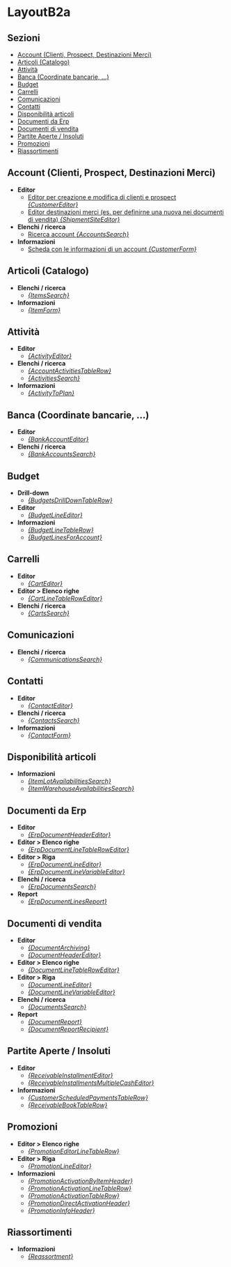 # LayoutB2a

## Sezioni

* [Account \(Clienti, Prospect, Destinazioni Merci\)](./#account-clienti-prospect-destinazioni-merci)
* [Articoli \(Catalogo\)](./#articoli-catalogo)
* [Attività](./#attivita)
* [Banca \(Coordinate bancarie, ...\)](./#banca-coordinate-bancarie)
* [Budget](./#budget)
* [Carrelli](./#carrelli)
* [Comunicazioni](./#comunicazioni)
* [Contatti](./#contatti)
* [Disponibilità articoli](./#disponibilita-articoli)
* [Documenti da Erp](./#documenti-da-erp)
* [Documenti di vendita](./#documenti-di-vendita)
* [Partite Aperte / Insoluti](./#partite-aperte-insoluti)
* [Promozioni](./#promozioni)
* [Riassortimenti](./#riassortimenti)

## Account \(Clienti, Prospect, Destinazioni Merci\)

* **Editor**
  * [Editor per creazione e modifica di clienti e prospect _{CustomerEditor}_](customereditorcontext.md)
  * [Editor destinazioni merci \(es. per definirne una nuova nei documenti di vendita\) _{ShipmentSiteEditor}_](shipmentsiteeditorcontext.md)
* **Elenchi / ricerca**
  * [Ricerca account _{AccountsSearch}_](accountssearchcontext.md)
* **Informazioni**
  * [Scheda con le informazioni di un account _{CustomerForm}_](customerformcontext.md)

## Articoli \(Catalogo\)

* **Elenchi / ricerca**
  * [ _{ItemsSearch}_](itemssearchcontext.md)
* **Informazioni**
  * [ _{ItemForm}_](itemformcontext.md)

## Attività

* **Editor**
  * [ _{ActivityEditor}_](activityeditorcontext.md)
* **Elenchi / ricerca**
  * [ _{AccountActivitiesTableRow}_](accountactivitiestablerowcontext.md)
  * [ _{ActivitiesSearch}_](activitiessearchcontext.md)
* **Informazioni**
  * [ _{ActivityToPlan}_](activitytoplancontext.md)

## Banca \(Coordinate bancarie, ...\)

* **Editor**
  * [ _{BankAccountEditor}_](bankaccounteditorcontext.md)
* **Elenchi / ricerca**
  * [ _{BankAccountsSearch}_](bankaccountssearchcontext.md)

## Budget

* **Drill-down**
  * [ _{BudgetsDrillDownTableRow}_](budgetsdrilldowntablerowcontext.md)
* **Editor**
  * [ _{BudgetLineEditor}_](budgetlineeditorcontext.md)
* **Informazioni**
  * [ _{BudgetLineTableRow}_](budgetlinetablerowcontext.md)
  * [ _{BudgetLinesForAccount}_](budgetlinesforaccountcontext.md)

## Carrelli

* **Editor**
  * [ _{CartEditor}_](carteditorcontext.md)
* **Editor &gt; Elenco righe**
  * [ _{CartLineTableRowEditor}_](cartlinetableroweditorcontext.md)
* **Elenchi / ricerca**
  * [ _{CartsSearch}_](cartssearchcontext.md)

## Comunicazioni

* **Elenchi / ricerca**
  * [ _{CommunicationsSearch}_](communicationssearchcontext.md)

## Contatti

* **Editor**
  * [ _{ContactEditor}_](contacteditorcontext.md)
* **Elenchi / ricerca**
  * [ _{ContactsSearch}_](contactssearchcontext.md)
* **Informazioni**
  * [ _{ContactForm}_](contactformcontext.md)

## Disponibilità articoli

* **Informazioni**
  * [ _{ItemLotAvailabilitiesSearch}_](itemlotavailabilitiessearchcontext.md)
  * [ _{ItemWarehouseAvailabilitiesSearch}_](itemwarehouseavailabilitiessearchcontext.md)

## Documenti da Erp

* **Editor**
  * [ _{ErpDocumentHeaderEditor}_](erpdocumentheadereditorcontext.md)
* **Editor &gt; Elenco righe**
  * [ _{ErpDocumentLineTableRowEditor}_](erpdocumentlinetableroweditorcontext.md)
* **Editor &gt; Riga**
  * [ _{ErpDocumentLineEditor}_](erpdocumentlineeditorcontext.md)
  * [ _{ErpDocumentLineVariableEditor}_](erpdocumentlinevariableeditorcontext.md)
* **Elenchi / ricerca**
  * [ _{ErpDocumentsSearch}_](erpdocumentssearchcontext.md)
* **Report**
  * [ _{ErpDocumentLinesReport}_](erpdocumentlinesreportcontext.md)

## Documenti di vendita

* **Editor**
  * [ _{DocumentArchiving}_](documentarchivingcontext.md)
  * [ _{DocumentHeaderEditor}_](documentheadereditorcontext.md)
* **Editor &gt; Elenco righe**
  * [ _{DocumentLineTableRowEditor}_](documentlinetableroweditorcontext.md)
* **Editor &gt; Riga**
  * [ _{DocumentLineEditor}_](documentlineeditorcontext.md)
  * [ _{DocumentLineVariableEditor}_](documentlinevariableeditorcontext.md)
* **Elenchi / ricerca**
  * [ _{DocumentsSearch}_](documentssearchcontext.md)
* **Report**
  * [ _{DocumentReport}_](documentreportcontext.md)
  * [ _{DocumentReportRecipient}_](documentreportrecipientcontext.md)

## Partite Aperte / Insoluti

* **Editor**
  * [ _{ReceivableInstallmentEditor}_](receivableinstallmenteditorcontext.md)
  * [ _{ReceivableInstallmentsMultipleCashEditor}_](receivableinstallmentsmultiplecasheditorcontext.md)
* **Informazioni**
  * [ _{CustomerScheduledPaymentsTableRow}_](customerscheduledpaymentstablerowcontext.md)
  * [ _{ReceivableBookTableRow}_](receivablebooktablerowcontext.md)

## Promozioni

* **Editor &gt; Elenco righe**
  * [ _{PromotionEditorLineTableRow}_](promotioneditorlinetablerowcontext.md)
* **Editor &gt; Riga**
  * [ _{PromotionLineEditor}_](promotionlineeditorcontext.md)
* **Informazioni**
  * [ _{PromotionActivationByItemHeader}_](promotionactivationbyitemheadercontext.md)
  * [ _{PromotionActivationLineTableRow}_](promotionactivationlinetablerowcontext.md)
  * [ _{PromotionActivationTableRow}_](promotionactivationtablerowcontext.md)
  * [ _{PromotionDirectActivationHeader}_](promotiondirectactivationheadercontext.md)
  * [ _{PromotionInfoHeader}_](promotioninfoheadercontext.md)

## Riassortimenti

* **Informazioni**
  * [ _{Reassortment}_](reassortmentcontext.md)

